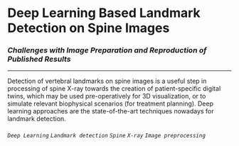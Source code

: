 # Deep Learning Based Landmark Detection on Spine Images
### _Challenges with Image Preparation and Reproduction of Published Results_

--- 

Detection of vertebral landmarks on spine images is a useful step in processing of spine X-ray towards the creation of patient-specific digital twins, which may be used pre-operatively for 3D visualization, or to simulate relevant biophysical scenarios (for treatment planning). Deep learning approaches are the state-of-the-art techniques nowadays for landmark detection.


###### `Deep Learning` `Landmark detection` `Spine` `X-ray` `Image preprocessing`








